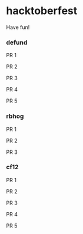 # hacktoberfest
Have fun!

### defund
PR 1

PR 2

PR 3

PR 4

PR 5

### rbhog
PR 1

PR 2

PR 3

### cf12
PR 1

PR 2

PR 3

PR 4

PR 5